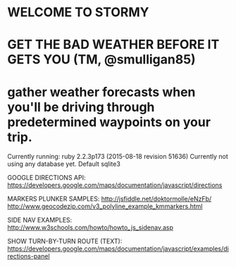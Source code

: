 # WELCOME TO STORMY
# GET THE BAD WEATHER BEFORE IT GETS YOU (TM, @smulligan85)

# gather weather forecasts when you'll be driving through predetermined waypoints on your trip.

Currently running: ruby 2.2.3p173 (2015-08-18 revision 51636)
Currently not using any database yet. Default sqlite3

GOOGLE DIRECTIONS API:
https://developers.google.com/maps/documentation/javascript/directions

MARKERS PLUNKER SAMPLES:
http://jsfiddle.net/doktormolle/eNzFb/
http://www.geocodezip.com/v3_polyline_example_kmmarkers.html

SIDE NAV EXAMPLES:
http://www.w3schools.com/howto/howto_js_sidenav.asp

SHOW TURN-BY-TURN ROUTE (TEXT):
https://developers.google.com/maps/documentation/javascript/examples/directions-panel
